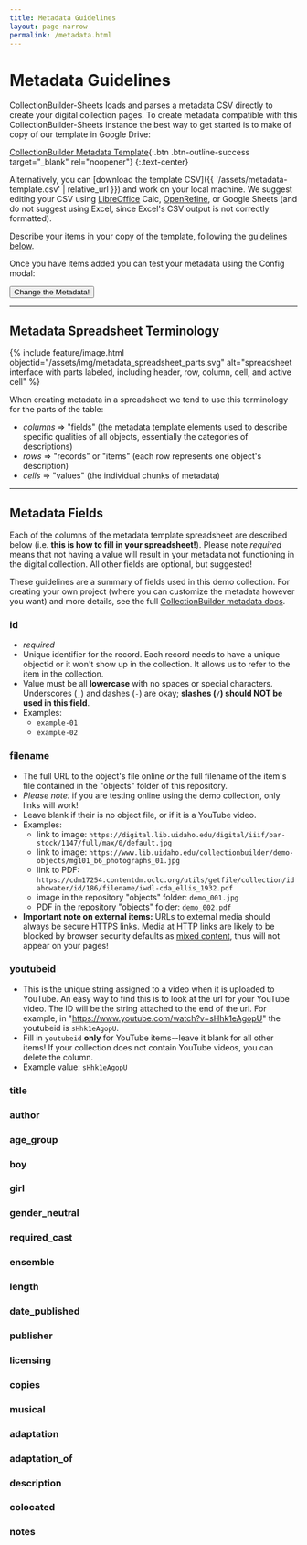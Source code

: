 ```yaml
---
title: Metadata Guidelines
layout: page-narrow
permalink: /metadata.html
---
```


# Metadata Guidelines 

CollectionBuilder-Sheets loads and parses a metadata CSV directly to create your digital collection pages.
To create metadata compatible with this CollectionBuilder-Sheets instance the best way to get started is to make of copy of our template in Google Drive:

[CollectionBuilder Metadata Template](https://docs.google.com/spreadsheets/d/1Uv9ytll0hysMOH1j-VL1lZx6PWvc1zf3L35sK_4IuzI/copy?usp=sharing){:.btn .btn-outline-success target="_blank" rel="noopener"}
{:.text-center}

Alternatively, you can [download the template CSV]({{ '/assets/metadata-template.csv' | relative_url }}) and work on your local machine.
We suggest editing your CSV using [LibreOffice](https://www.libreoffice.org/) Calc, [OpenRefine](https://openrefine.org/), or Google Sheets (and do not suggest using Excel, since Excel's CSV output is not correctly formatted).

Describe your items in your copy of the template, following the [guidelines below](#metadata-fields). 

Once you have items added you can test your metadata using the Config modal:

<button class="btn btn-success" data-bs-toggle="modal" data-bs-target="#cbSetUpModal">Change the Metadata!</button>

----------

## Metadata Spreadsheet Terminology

{% include feature/image.html objectid="/assets/img/metadata_spreadsheet_parts.svg" alt="spreadsheet interface with parts labeled, including header, row, column, cell, and active cell" %}

When creating metadata in a spreadsheet we tend to use this terminology for the parts of the table:

- *columns* => "fields" (the metadata template elements used to describe specific qualities of all objects, essentially the categories of descriptions)
- *rows* => "records" or "items" (each row represents one object's description)
- *cells* => "values" (the individual chunks of metadata)

-----------

## Metadata Fields 

Each of the columns of the metadata template spreadsheet are described below
(i.e. **this is how to fill in your spreadsheet!**).
Please note *required* means that not having a value will result in your metadata not functioning in the digital collection.
All other fields are optional, but suggested!

These guidelines are a summary of fields used in this demo collection. 
For creating your own project (where you can customize the metadata however you want) and more details, see the full [CollectionBuilder metadata docs](https://collectionbuilder.github.io/cb-docs/docs/metadata/).

### id

- *required*
- Unique identifier for the record. Each record needs to have a unique objectid or it won't show up in the collection. It allows us to refer to the item in the collection.
- Value must be all **lowercase** with no spaces or special characters. Underscores (`_`) and dashes (`-`) are okay; **slashes (`/`) should NOT be used in this field**.
- Examples:
    - `example-01`
    - `example-02`

### filename 

- The full URL to the object's file online *or* the full filename of the item's file contained in the "objects" folder of this repository.
- *Please note:* if you are testing online using the demo collection, only links will work!
- Leave blank if their is no object file, or if it is a YouTube video.
- Examples:
    - link to image: `https://digital.lib.uidaho.edu/digital/iiif/bar-stock/1147/full/max/0/default.jpg`
    - link to image: `https://www.lib.uidaho.edu/collectionbuilder/demo-objects/mg101_b6_photographs_01.jpg`
    - link to PDF: `https://cdm17254.contentdm.oclc.org/utils/getfile/collection/idahowater/id/186/filename/iwdl-cda_ellis_1932.pdf`
    - image in the repository "objects" folder: `demo_001.jpg` 
    - PDF in the repository "objects" folder: `demo_002.pdf`
- **Important note on external items:** URLs to external media should always be secure HTTPS links. Media at HTTP links are likely to be blocked by browser security defaults as [mixed content](https://developer.mozilla.org/en-US/docs/Web/Security/Mixed_content), thus will not appear on your pages!

### youtubeid

- This is the unique string assigned to a video when it is uploaded to YouTube. An easy way to find this is to look at the url for your YouTube video. The ID will be the string attached to the end of the url. For example, in "https://www.youtube.com/watch?v=sHhk1eAgopU" the youtubeid is `sHhk1eAgopU`.
- Fill in `youtubeid` **only** for YouTube items--leave it blank for all other items! If your collection does not contain YouTube videos, you can delete the column.
- Example value: `sHhk1eAgopU`

### title

### author

### age_group

### boy

### girl

### gender_neutral

### required_cast

### ensemble

### length

### date_published

### publisher

### licensing

### copies

### musical

### adaptation

### adaptation_of

### description

### colocated

### notes
